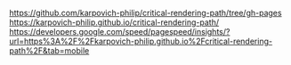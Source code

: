 https://github.com/karpovich-philip/critical-rendering-path/tree/gh-pages
https://karpovich-philip.github.io/critical-rendering-path/
https://developers.google.com/speed/pagespeed/insights/?url=https%3A%2F%2Fkarpovich-philip.github.io%2Fcritical-rendering-path%2F&tab=mobile
